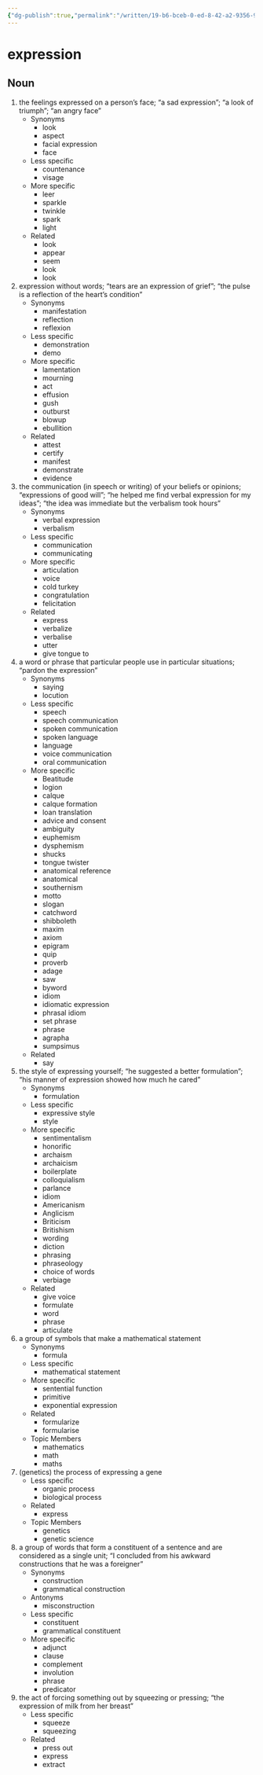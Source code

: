 ```yaml
---
{"dg-publish":true,"permalink":"/written/19-b6-bceb-0-ed-8-42-a2-9356-945090-d4384-b/","dgHomeLink":true,"dgPassFrontmatter":false}
---
```


# expression


## Noun

1. the feelings expressed on a person’s face; “a sad expression”; “a look of triumph”; “an angry face”
	- Synonyms
		- look
		- aspect
		- facial expression
		- face
	- Less specific
		- countenance
		- visage
	- More specific
		- leer
		- sparkle
		- twinkle
		- spark
		- light
	- Related
		- look
		- appear
		- seem
		- look
		- look
2. expression without words; “tears are an expression of grief”; “the pulse is a reflection of the heart’s condition”
	- Synonyms
		- manifestation
		- reflection
		- reflexion
	- Less specific
		- demonstration
		- demo
	- More specific
		- lamentation
		- mourning
		- act
		- effusion
		- gush
		- outburst
		- blowup
		- ebullition
	- Related
		- attest
		- certify
		- manifest
		- demonstrate
		- evidence
3. the communication (in speech or writing) of your beliefs or opinions; “expressions of good will”; “he helped me find verbal expression for my ideas”; “the idea was immediate but the verbalism took hours”
	- Synonyms
		- verbal expression
		- verbalism
	- Less specific
		- communication
		- communicating
	- More specific
		- articulation
		- voice
		- cold turkey
		- congratulation
		- felicitation
	- Related
		- express
		- verbalize
		- verbalise
		- utter
		- give tongue to
4. a word or phrase that particular people use in particular situations; “pardon the expression”
	- Synonyms
		- saying
		- locution
	- Less specific
		- speech
		- speech communication
		- spoken communication
		- spoken language
		- language
		- voice communication
		- oral communication
	- More specific
		- Beatitude
		- logion
		- calque
		- calque formation
		- loan translation
		- advice and consent
		- ambiguity
		- euphemism
		- dysphemism
		- shucks
		- tongue twister
		- anatomical reference
		- anatomical
		- southernism
		- motto
		- slogan
		- catchword
		- shibboleth
		- maxim
		- axiom
		- epigram
		- quip
		- proverb
		- adage
		- saw
		- byword
		- idiom
		- idiomatic expression
		- phrasal idiom
		- set phrase
		- phrase
		- agrapha
		- sumpsimus
	- Related
		- say
5. the style of expressing yourself; “he suggested a better formulation”; “his manner of expression showed how much he cared”
	- Synonyms
		- formulation
	- Less specific
		- expressive style
		- style
	- More specific
		- sentimentalism
		- honorific
		- archaism
		- archaicism
		- boilerplate
		- colloquialism
		- parlance
		- idiom
		- Americanism
		- Anglicism
		- Briticism
		- Britishism
		- wording
		- diction
		- phrasing
		- phraseology
		- choice of words
		- verbiage
	- Related
		- give voice
		- formulate
		- word
		- phrase
		- articulate
6. a group of symbols that make a mathematical statement
	- Synonyms
		- formula
	- Less specific
		- mathematical statement
	- More specific
		- sentential function
		- primitive
		- exponential expression
	- Related
		- formularize
		- formularise
	- Topic Members
		- mathematics
		- math
		- maths
7. (genetics) the process of expressing a gene
	- Less specific
		- organic process
		- biological process
	- Related
		- express
	- Topic Members
		- genetics
		- genetic science
8. a group of words that form a constituent of a sentence and are considered as a single unit; “I concluded from his awkward constructions that he was a foreigner”
	- Synonyms
		- construction
		- grammatical construction
	- Antonyms
		- misconstruction
	- Less specific
		- constituent
		- grammatical constituent
	- More specific
		- adjunct
		- clause
		- complement
		- involution
		- phrase
		- predicator
9. the act of forcing something out by squeezing or pressing; “the expression of milk from her breast”
	- Less specific
		- squeeze
		- squeezing
	- Related
		- press out
		- express
		- extract

